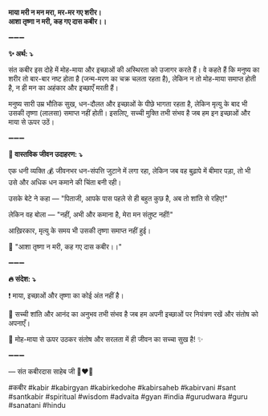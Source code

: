 **माया मरी न मन मरा, मर-मर गए शरीर।**\
**आशा तृष्णा न मरी, कह गए दास कबीर।।**

➖➖➖

**✨ अर्थ: ⤵**

संत कबीर इस दोहे में मोह-माया और इच्छाओं की अस्थिरता को उजागर करते हैं। वे कहते हैं कि मनुष्य का शरीर तो बार-बार नष्ट होता है (जन्म-मरण का चक्र चलता रहता है), लेकिन न तो मोह-माया समाप्त होती है, न ही मन का अहंकार और इच्छाएँ मरती हैं।

मनुष्य सारी उम्र भौतिक सुख, धन-दौलत और इच्छाओं के पीछे भागता रहता है, लेकिन मृत्यु के बाद भी उसकी तृष्णा (लालसा) समाप्त नहीं होती। इसलिए, सच्ची मुक्ति तभी संभव है जब हम इन इच्छाओं और माया से ऊपर उठें।

➖➖➖

**🌾 वास्तविक जीवन उदाहरण: ⤵**

एक धनी व्यक्ति 💰 जीवनभर धन-संपत्ति जुटाने में लगा रहा, लेकिन जब वह बुढ़ापे में बीमार पड़ा, तो भी उसे और अधिक धन कमाने की चिंता बनी रही।

उसके बेटे ने कहा — "पिताजी, आपके पास पहले से ही बहुत कुछ है, अब तो शांति से रहिए!"

लेकिन वह बोला — "नहीं, अभी और कमाना है, मेरा मन संतुष्ट नहीं!"

आख़िरकार, मृत्यु के समय भी उसकी तृष्णा समाप्त नहीं हुई।

📜 "आशा तृष्णा न मरी, कह गए दास कबीर।।"

➖➖➖

**🔥 संदेश: ⤵**

❗ माया, इच्छाओं और तृष्णा का कोई अंत नहीं है।

🙏 सच्ची शांति और आनंद का अनुभव तभी संभव है जब हम अपनी इच्छाओं पर नियंत्रण रखें और संतोष को अपनाएँ।

🌿 मोह-माया से ऊपर उठकर संतोष और सरलता में ही जीवन का सच्चा सुख है! ✨

➖➖➖

— संत कबीरदास साहेब जी 🙏❤️💯

#कबीर #kabir #kabirgyan #kabirkedohe #kabirsaheb #kabirvani #sant #santkabir #spiritual #wisdom #advaita #gyan #india #gurudwara #guru #sanatani #hindu
